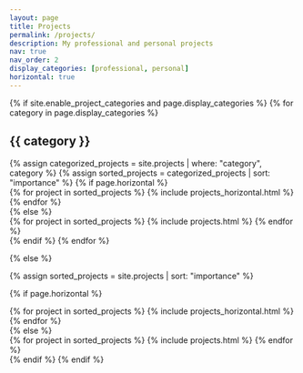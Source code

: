 ```yaml
---
layout: page
title: Projects
permalink: /projects/
description: My professional and personal projects
nav: true
nav_order: 2
display_categories: [professional, personal]
horizontal: true
---
```


<!-- pages/projects.md -->
<div class="projects">
{% if site.enable_project_categories and page.display_categories %}
  <!-- Display categorized projects -->
  {% for category in page.display_categories %}
  <h2 class="category">{{ category }}</h2>
  {% assign categorized_projects = site.projects | where: "category", category %}
  {% assign sorted_projects = categorized_projects | sort: "importance" %}
  <!-- Generate cards for each project -->
  {% if page.horizontal %}
  <div class="container">
    <div class="row row-cols-2">
    {% for project in sorted_projects %}
      {% include projects_horizontal.html %}
    {% endfor %}
    </div>
  </div>
  {% else %}
  <div class="grid">
    {% for project in sorted_projects %}
      {% include projects.html %}
    {% endfor %}
  </div>
  {% endif %}
  {% endfor %}

{% else %}
<!-- Display projects without categories -->
  {% assign sorted_projects = site.projects | sort: "importance" %}
  <!-- Generate cards for each project -->
  {% if page.horizontal %}
  <div class="container">
    <div class="row row-cols-2">
    {% for project in sorted_projects %}
      {% include projects_horizontal.html %}
    {% endfor %}
    </div>
  </div>
  {% else %}
  <div class="grid">
    {% for project in sorted_projects %}
      {% include projects.html %}
    {% endfor %}
  </div>
  {% endif %}
{% endif %}
</div>
